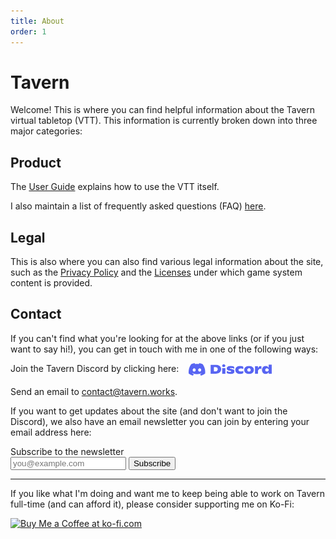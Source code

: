 ```yaml
---
title: About
order: 1
---
```


# Tavern

Welcome! This is where you can find helpful information about the Tavern virtual tabletop (VTT). This information is currently broken down into three major categories:

## Product

The [User Guide](guide.html) explains how to use the VTT itself.

I also maintain a list of frequently asked questions (FAQ) [here](faq.html).

## Legal

This is also where you can also find various legal information about the site, such as the [Privacy Policy](legal/privacy.html) and the [Licenses](legal/licenses.html) under which game system content is provided.

## Contact

If you can't find what you're looking for at the above links (or if you just want to say hi!), you can get in touch with me in one of the following ways:

<p style="display: flex; flex-wrap: wrap; gap: 1rem">Join the Tavern Discord by clicking here: <a href="https://discord.gg/SkjzZVKe2m"><img src="/assets/images/discord.svg" height="20"></a></p>

Send an email to [contact@tavern.works](mailto:contact@tavern.works).

If you want to get updates about the site (and don't want to join the Discord), we also have an email newsletter you can join by entering your email address here:

<form
    action="https://buttondown.email/api/emails/embed-subscribe/tavern"
    method="post"
    target="popupwindow"
    onsubmit="window.open('https://buttondown.email/tavern', 'popupwindow')"
>
    <label for="bd-email">
        Subscribe to the newsletter
    </label>
    <div class="flex gap-1s">
        <input
            type="email"
            name="email"
            id="bd-email"
            placeholder="you@example.com"
            class="rounded bg-[#002806] border border-white/50 text-[87.5] px-1s"
        />
        <input
            type="submit"
            class="
                    bg-[#1c4220] rounded h-6s min-h-6s cursor-pointer text-[87.5%] px-2s pt-0.5s
                    hover:bg-[#f7d417] hover:text-black transition-all
                "
            value="Subscribe"
        />
    </div>
</form>

---

If you like what I'm doing and want me to keep being able to work on Tavern full-time (and can afford it), please consider supporting me on Ko-Fi:

<a href='https://ko-fi.com/L3L41BMG0N' target='_blank'><img height='36' style='border:0px;height:36px;' src='https://storage.ko-fi.com/cdn/kofi6.png?v=6' border='0' alt='Buy Me a Coffee at ko-fi.com' /></a>
